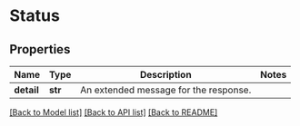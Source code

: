 # Status

## Properties
Name | Type | Description | Notes
------------ | ------------- | ------------- | -------------
**detail** | **str** | An extended message for the response. | 

[[Back to Model list]](../README.md#documentation-for-models) [[Back to API list]](../README.md#documentation-for-api-endpoints) [[Back to README]](../README.md)


